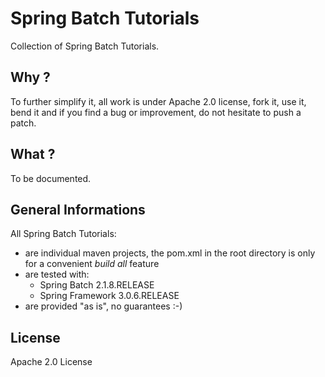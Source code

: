 # Spring Batch Tutorials

Collection of Spring Batch Tutorials.

## Why ?

To further simplify it, all work is under Apache 2.0 license, fork it, use it, bend it and if you find a bug or improvement, do not hesitate to push a patch.

## What ?

To be documented.

## General Informations

All Spring Batch Tutorials:

* are individual maven projects, the pom.xml in the root directory is only for a convenient _build all_ feature
* are tested with:
  * Spring Batch 2.1.8.RELEASE
  * Spring Framework 3.0.6.RELEASE
* are provided "as is", no guarantees :-)

## License

Apache 2.0 License
